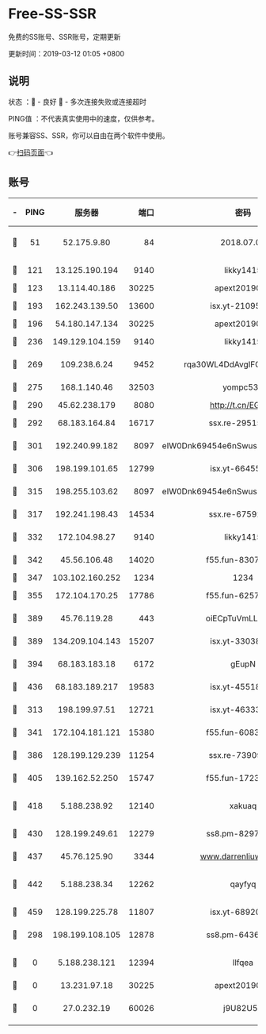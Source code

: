 # Free-SS-SSR

免费的SS账号、SSR账号，定期更新

更新时间：2019-03-12 01:05 +0800

## 说明

状态     ：🙂 - 良好 🙁 - 多次连接失败或连接超时

PING值   ：不代表真实使用中的速度，仅供参考。

账号兼容SS、SSR，你可以自由在两个软件中使用。

👉[扫码页面](https://liesauer.github.io/Free-SS-SSR/)👈

## 账号

|-|PING|服务器|端口|密码|加密方式|区域|
|:----:|:----:|:-----:|-----:|:----:|:----:|:----:|
|🙂|51|52.175.9.80|84|2018.07.07|chacha20-ietf-poly1305|HK|
|🙂|121|13.125.190.194|9140|likky1415|aes-256-cfb|KR|
|🙂|123|13.114.40.186|30225|apext2019006|chacha20|JP|
|🙂|193|162.243.139.50|13600|isx.yt-21095974|aes-256-cfb|US|
|🙂|196|54.180.147.134|30225|apext2019006|chacha20|KR|
|🙂|236|149.129.104.159|9140|likky1415|aes-256-cfb|HK|
|🙂|269|109.238.6.24|9452|rqa30WL4DdAvgIFG6Fs3znzTa|aes-256-cfb|FR|
|🙂|275|168.1.140.46|32503|yompc535|aes-256-cfb|AU|
|🙂|290|45.62.238.179|8080|http://t.cn/EGJIyrl|rc4-md5|CA|
|🙂|292|68.183.164.84|16717|ssx.re-29515291|aes-256-cfb|US|
|🙂|301|192.240.99.182|8097|eIW0Dnk69454e6nSwuspv9DmS201tQ0D|aes-256-cfb|US|
|🙂|306|198.199.101.65|12799|isx.yt-66455853|aes-256-cfb|US|
|🙂|315|198.255.103.62|8097|eIW0Dnk69454e6nSwuspv9DmS201tQ0D|aes-256-cfb|US|
|🙂|317|192.241.198.43|14534|ssx.re-67592284|aes-256-cfb|US|
|🙂|332|172.104.98.27|9140|likky1415|aes-256-cfb|JP|
|🙂|342|45.56.106.48|14020|f55.fun-83074215|aes-256-cfb|US|
|🙂|347|103.102.160.252|1234|1234|rc4-md5|JP|
|🙂|355|172.104.170.25|17786|f55.fun-62574442|aes-256-cfb|SG|
|🙂|389|45.76.119.28|443|oiECpTuVmLLxk4Ts|aes-256-cfb|AU|
|🙂|389|134.209.104.143|15207|isx.yt-33038399|aes-256-cfb|SG|
|🙂|394|68.183.183.18|6172|gEupN|aes-256-cfb|SG|
|🙂|436|68.183.189.217|19583|isx.yt-45518424|aes-256-cfb|SG|
|🙂|313|198.199.97.51|12721|isx.yt-46333014|aes-256-cfb|US|
|🙂|341|172.104.181.121|15380|f55.fun-60831273|aes-256-cfb|SG|
|🙂|386|128.199.129.239|11254|ssx.re-73909730|aes-256-cfb|SG|
|🙂|405|139.162.52.250|15747|f55.fun-17230136|aes-256-cfb|SG|
|🙂|418|5.188.238.92|12140|xakuaq|chacha20-ietf-poly1305|BR|
|🙂|430|128.199.249.61|12279|ss8.pm-82976192|aes-256-cfb|SG|
|🙂|437|45.76.125.90|3344|www.darrenliuwei.com|aes-256-cfb|AU|
|🙂|442|5.188.238.34|12262|qayfyq|chacha20-ietf-poly1305|BR|
|🙂|459|128.199.225.78|11807|isx.yt-68920390|aes-256-cfb|SG|
|🙁|298|198.199.108.105|12878|ss8.pm-64367919|aes-256-cfb|US|
|🙁|0|5.188.238.121|12394|llfqea|chacha20-ietf-poly1305|BR|
|🙁|0|13.231.97.18|30225|apext2019006|chacha20|JP|
|🙁|0|27.0.232.19|60026|j9U82U53|xchacha20-ietf-poly1305|HK|
